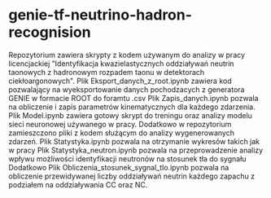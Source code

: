 # genie-tf-neutrino-hadron-recognision

Repozytorium zawiera skrypty z kodem używanym do analizy w pracy licencjackiej "Identyfikacja kwazielastycznych oddziaływań neutrin taonowych z hadronowym rozpadem taonu w detektorach ciekłoargonowych". 
Plik Eksport_danych_z_root.ipynb zawiera kod pozwalający na wyeksportowanie danych pochodzacych z generatora GENIE w formacie ROOT do foramtu .csv
Plik Zapis_danych.ipynb pozwala na obliczenie i zapis parametrów kinematycznych dla każdego zdarzenia.
Plik Model.ipynb zawiera gotowy skrypt do treningu oraz analizy modelu sieci neuronowej używanego w pracy.
Dodatkowo w repozytorium zamieszczono pliki z kodem służącym do analizy wygenerowanych zdarzeń. 
Plik Statystyka.ipynb pozwala na otrzymanie wykresów takich jak w pracy
Plik Statystyka_neutron.ipynb pozwala na przeprowadzenie analizy wpływu możliwości identyfikacji neutronów na stosunek tła do sygnału
Dodatkowo Plik Obliczenia_stosunek_sygnal_tlo.ipynb pozwala na obliczenie przewidywanej liczby oddziaływań neutrin każdego zapachu z podziałem na oddziaływania CC oraz NC.
